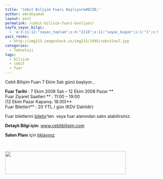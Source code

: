 ```yaml
---
title: 'Cebit Bilişim Fuarı Başlıyor&#8230;'
author: emrahyumuk
layout: post
permalink: /cebit-bilisim-fuari-basliyor/
sayfa_sayac_bilgi:
  - 'a:3:{s:12:"sayac_toplam";s:4:"2116";s:11:"sayac_bugun";s:1:"1";s:9:"son_okuma";s:10:"1364894094";}'
yazi_resmi:
  - http://img213.imageshack.us/img213/1995/cebit2vw7.jpg
categories:
  - Teknoloji
tags:
  - bilişim
  - cebit
  - fuar
---
```

Cebit Bilişim Fuarı 7 Ekim Salı günü başlıyor&#8230;

**Fuar Tarihi** : 7 Ekim 2008 Salı &#8211; 12 Ekim 2008 Pazar **  
Fuar Ziyaret Saatleri ** : 11:00 &#8211; 19:00  
(12 Ekim Pazar Kapanış: 18.00)**  
Fuar Biletleri** : 20 YTL / gün (KDV Dahildir)

Fuar biletlerini <a href="http://www.biletix.com/event.htm?id=JCEB1" target="_blank">biletix</a>&#8216;ten  veya fuar alanından satın alabilirsiniz.

<!--more-->

**Detaylı Bilgi için:** <a href="http://www.cebitbilisim.com/tr/index.html" target="_blank">www.cebitbilisim.com</a>

**Salon Planı** için <a href="http://www.cebitbilisim.com/img/salon_plani_08.jpg" target="_blank">tıklayınız</a>

<span style="color: #ffffff;">.</span>

<a href="http://www.cebitbilisim.com/tr/index.html" target="_blank"><img class="alignnone" title="cebit bilişim fuarı 2008" src="http://img210.imageshack.us/img210/1494/cebit1jm5.gif" alt="" width="398" height="76" /></a>